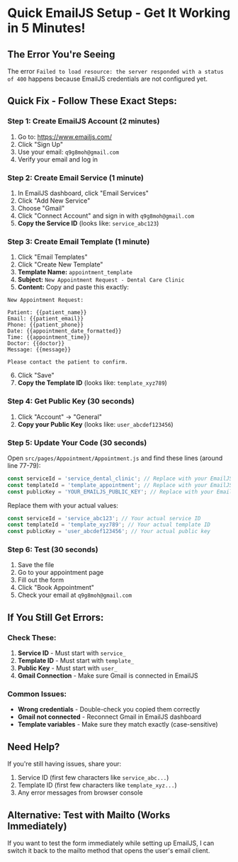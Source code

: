# Quick EmailJS Setup - Get It Working in 5 Minutes!

## The Error You're Seeing
The error `Failed to load resource: the server responded with a status of 400` happens because EmailJS credentials are not configured yet.

## Quick Fix - Follow These Exact Steps:

### Step 1: Create EmailJS Account (2 minutes)
1. Go to: https://www.emailjs.com/
2. Click "Sign Up" 
3. Use your email: `q9g8moh@gmail.com`
4. Verify your email and log in

### Step 2: Create Email Service (1 minute)
1. In EmailJS dashboard, click "Email Services"
2. Click "Add New Service"
3. Choose "Gmail"
4. Click "Connect Account" and sign in with `q9g8moh@gmail.com`
5. **Copy the Service ID** (looks like: `service_abc123`)

### Step 3: Create Email Template (1 minute)
1. Click "Email Templates"
2. Click "Create New Template"
3. **Template Name:** `appointment_template`
4. **Subject:** `New Appointment Request - Dental Care Clinic`
5. **Content:** Copy and paste this exactly:

```
New Appointment Request:

Patient: {{patient_name}}
Email: {{patient_email}}
Phone: {{patient_phone}}
Date: {{appointment_date_formatted}}
Time: {{appointment_time}}
Doctor: {{doctor}}
Message: {{message}}

Please contact the patient to confirm.
```

6. Click "Save"
7. **Copy the Template ID** (looks like: `template_xyz789`)

### Step 4: Get Public Key (30 seconds)
1. Click "Account" → "General"
2. **Copy your Public Key** (looks like: `user_abcdef123456`)

### Step 5: Update Your Code (30 seconds)
Open `src/pages/Appointment/Appointment.js` and find these lines (around line 77-79):

```javascript
const serviceId = 'service_dental_clinic'; // Replace with your EmailJS service ID
const templateId = 'template_appointment'; // Replace with your EmailJS template ID
const publicKey = 'YOUR_EMAILJS_PUBLIC_KEY'; // Replace with your EmailJS public key
```

Replace them with your actual values:

```javascript
const serviceId = 'service_abc123'; // Your actual service ID
const templateId = 'template_xyz789'; // Your actual template ID  
const publicKey = 'user_abcdef123456'; // Your actual public key
```

### Step 6: Test (30 seconds)
1. Save the file
2. Go to your appointment page
3. Fill out the form
4. Click "Book Appointment"
5. Check your email at `q9g8moh@gmail.com`

## If You Still Get Errors:

### Check These:
1. **Service ID** - Must start with `service_`
2. **Template ID** - Must start with `template_`
3. **Public Key** - Must start with `user_`
4. **Gmail Connection** - Make sure Gmail is connected in EmailJS

### Common Issues:
- **Wrong credentials** - Double-check you copied them correctly
- **Gmail not connected** - Reconnect Gmail in EmailJS dashboard
- **Template variables** - Make sure they match exactly (case-sensitive)

## Need Help?
If you're still having issues, share your:
1. Service ID (first few characters like `service_abc...`)
2. Template ID (first few characters like `template_xyz...`)
3. Any error messages from browser console

## Alternative: Test with Mailto (Works Immediately)
If you want to test the form immediately while setting up EmailJS, I can switch it back to the mailto method that opens the user's email client.
